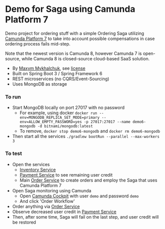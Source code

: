 # Demo for Saga using Camunda Platform 7

Demo project for ordering stuff with a simple Ordering Saga utilizing [Camunda Platform 7](https://docs.camunda.org/get-started/) to take into account possible compensations in case ordering process fails mid-step.

Note that the newest version is Camunda 8, however Camunda 7 is open-source, while Camunda 8 is closed-source cloud-based SaaS solution.

* By [Maxym Mykhalchuk](https://blog.maxym.dp.ua), see [license](LICENSE)
* Built on Spring Boot 3 / Spring Framework 6
* REST microservices (no CQRS/Event-Sourcing)
* Uses MongoDB as storage

### To run
* Start MongoDB locally on port 27017 with no password
  * For example, using docker `docker run --env=MONGODB_REPLICA_SET_MODE=primary --env=ALLOW_EMPTY_PASSWORD=yes -p 27017:27017 --name demo6-mongodb -d bitnami/mongodb:latest`
  * To remove, `docker stop demo6-mongodb` and `docker rm demo6-mongodb`
* Then start all the services `./gradlew bootRun --parallel --max-workers 3`

### To test
* Open the services
  * [Inventory Service](http://localhost:8084)
  * [Payment Service](http://localhost:8083) to see remaining user credit
  * Main [Order Service](http://localhost:8081) to create orders and employ the Saga that uses Camunda Platform 7
* Open Saga monitoring using Camunda
  * Open [Camunda Cockpit](http://127.0.0.1:8081/camunda/app/cockpit/default/#/processes) with user `demo` and password `demo`
  * And click 'Order Workflow'
* Order anything via [Order Service](http://localhost:8081)
* Observe decreased user credit in [Payment Service](http://localhost:8083)
* Then, after some time, Saga will fail on the last step, and user credit will be restored